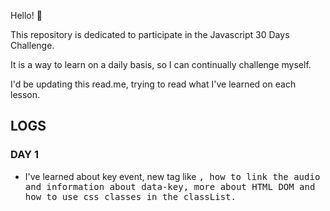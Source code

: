 Hello! :slightly_smiling_face:

This repository is dedicated to participate in the Javascript 30 Days Challenge.

It is a way to learn on a daily basis, so I can continually challenge myself.

I'd be updating this read.me, trying to read what I've learned on each lesson.

## LOGS

### DAY 1

-   I've learned about key event, new tag like <kbd>, how to link the audio and information about data-key, more about HTML DOM and how to use css classes in the classList.
